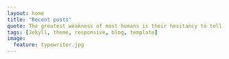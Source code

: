```yaml
---
layout: home
title: "Recent posts"
quote: The greatest weakness of most humans is their hesitancy to tell others how they love them whle they're alive - Optimus Prime
tags: [Jekyll, theme, responsive, blog, template]
image:
  feature: typewriter.jpg
---
```

